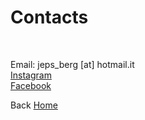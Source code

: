 # Contacts
<br>

Email: jeps_berg [at] hotmail.it
<br>
[Instagram](https://www.instagram.com/giuseppe.berg/)
<br>
[Facebook](https://www.facebook.com/giuseppe.bergamino.5)
<br>


Back [Home](https://giuseppebergamino.github.io/Home/)


